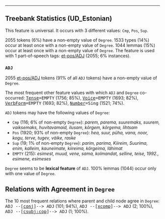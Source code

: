 

--------------------------------------------------------------------------------

## Treebank Statistics (UD_Estonian)

This feature is universal.
It occurs with 3 different values: `Cmp`, `Pos`, `Sup`.

2055 tokens (6%) have a non-empty value of `Degree`.
1533 types (14%) occur at least once with a non-empty value of `Degree`.
1044 lemmas (15%) occur at least once with a non-empty value of `Degree`.
The feature is used with 1 part-of-speech tags: [et-pos/ADJ]() (2055; 6% instances).

### `ADJ`

2055 [et-pos/ADJ]() tokens (91% of all `ADJ` tokens) have a non-empty value of `Degree`.

The most frequent other feature values with which `ADJ` and `Degree` co-occurred: <tt><a href="Tense.html">Tense</a>=EMPTY</tt> (1756; 85%), <tt><a href="Voice.html">Voice</a>=EMPTY</tt> (1693; 82%), <tt><a href="VerbForm.html">VerbForm</a>=EMPTY</tt> (1693; 82%), <tt><a href="Number.html">Number</a>=Sing</tt> (1521; 74%).

`ADJ` tokens may have the following values of `Degree`:

* `Cmp` (116; 6% of non-empty `Degree`): <em>parem, parema, suuremaks, suurem, vaiksemaks, huvitavamaid, ilusam, kõrgem, kõrgema, lihtsam</em>
* `Pos` (1920; 93% of non-empty `Degree`): <em>hea, suur, püha, vana, noor, kogu, terve, tugev, väike, raske</em>
* `Sup` (19; 1% of non-empty `Degree`): <em>parim, parima, Kiireim, Suurima, enim, kalleim, kauneimate, kiireima, kõrgeima, lähimat</em>
* `EMPTY` (215): <em>esimest, muud, vene, sama, kolmandat, selline, teise, 1992., esimene, esimeses</em>

`Degree` seems to be **lexical feature** of `ADJ`. 100% lemmas (1044) occur only with one value of `Degree`.

## Relations with Agreement in `Degree`

The 10 most frequent relations where parent and child node agree in `Degree`:
<tt>ADJ --[<a href="../dep/conj.html">conj</a>]--> ADJ</tt> (101; 94%),
<tt>ADJ --[<a href="../dep/xcomp.html">xcomp</a>]--> ADJ</tt> (2; 100%),
<tt>ADJ --[<a href="../dep/csubj:cop.html">csubj:cop</a>]--> ADJ</tt> (1; 100%).

